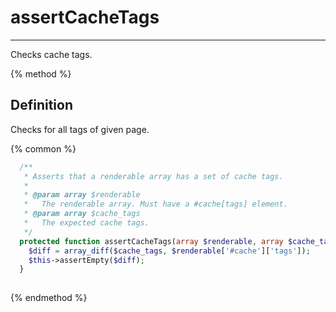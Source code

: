 # assertCacheTags
---

Checks cache tags.

{% method %}
## Definition
Checks for all tags of given page.

{% common %}

```php
  /**
   * Asserts that a renderable array has a set of cache tags.
   *
   * @param array $renderable
   *   The renderable array. Must have a #cache[tags] element.
   * @param array $cache_tags
   *   The expected cache tags.
   */
  protected function assertCacheTags(array $renderable, array $cache_tags) {
    $diff = array_diff($cache_tags, $renderable['#cache']['tags']);
    $this->assertEmpty($diff);
  }
  
```

{% endmethod %}
